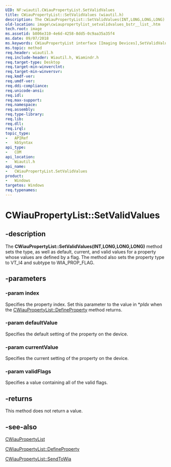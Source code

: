 ```yaml
---
UID: NF:wiautil.CWiauPropertyList.SetValidValues
title: CWiauPropertyList::SetValidValues (wiautil.h)
description: The CWiauPropertyList::SetValidValues(INT,LONG,LONG,LONG) method sets the type, as well as default, current, and valid values for a property whose values are defined by a flag.
old-location: image\cwiaupropertylist_setvalidvalues_bstr__list_.htm
tech.root: image
ms.assetid: b806e310-4e6d-4258-8dd5-0c9aa35a35f4
ms.date: 09/07/2018
ms.keywords: CWiauPropertyList interface [Imaging Devices],SetValidValues method, CWiauPropertyList.SetValidValues, CWiauPropertyList.SetValidValues(INT,LONG,LONG,LONG), CWiauPropertyList::SetValidValues, CWiauPropertyList::SetValidValues(INT  ,LONG  ,LONG  ,LONG  ), CWiauPropertyList::SetValidValues(INT,LONG,LONG,LONG), SetValidValues, SetValidValues method [Imaging Devices], SetValidValues method [Imaging Devices],CWiauPropertyList interface, image.cwiaupropertylist_setvalidvalues_flag_, wiauFncs_11c27970-2fa2-480d-9f60-b12202b9b03c.xml, wiautil/CWiauPropertyList::SetValidValues
ms.topic: method
req.header: wiautil.h
req.include-header: Wiautil.h, Wiamindr.h
req.target-type: Desktop
req.target-min-winverclnt: 
req.target-min-winversvr: 
req.kmdf-ver: 
req.umdf-ver: 
req.ddi-compliance: 
req.unicode-ansi: 
req.idl: 
req.max-support: 
req.namespace: 
req.assembly: 
req.type-library: 
req.lib: 
req.dll: 
req.irql: 
topic_type:
-	APIRef
-	kbSyntax
api_type:
-	COM
api_location:
-	Wiautil.h
api_name:
-	CWiauPropertyList.SetValidValues
product:
-	Windows
targetos: Windows
req.typenames: 
---
```


# CWiauPropertyList::SetValidValues

## -description

The **CWiauPropertyList::SetValidValues(INT,LONG,LONG,LONG)** method sets the type, as well as default, current, and valid values for a property whose values are defined by a flag. The method also sets the property type to VT_I4 and subtype to WIA_PROP_FLAG.

## -parameters

### -param index

Specifies the property index. Set this parameter to the value in *_pIdx_ when the [CWiauPropertyList::DefineProperty](nf-wiautil-cwiaupropertylist-defineproperty.md) method returns.

### -param defaultValue

Specifies the default setting of the property on the device.

### -param currentValue

Specifies the current setting of the property on the device.

### -param validFlags

Specifies a value containing all of the valid flags.

## -returns

This method does not return a value.

## -see-also

[CWiauPropertyList](nl-wiautil-cwiaupropertylist.md)

[CWiauPropertyList::DefineProperty](nf-wiautil-cwiaupropertylist-defineproperty.md)

[CWiauPropertyList::SendToWia](nf-wiautil-cwiaupropertylist-sendtowia.md)
